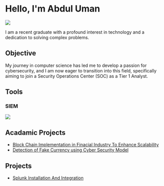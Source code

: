 # Hello, I'm Abdul Uman
<a href="https://www.linkedin.com/in/abdul-uman-0a599027a"><img src="https://img.shields.io/badge/-LinkedIn-0072b1?&style=for-the-badge&logo=linkedin&logoColor=white" /></a>


I am a recent graduate with a profound interest in technology and a dedication to solving complex problems.

## Objective

My journey in computer science has led me to develop a passion for cybersecurity, and I am now eager to transition into this field, specifically aiming to join a Security Operations Center (SOC) as a Tier 1 Analyst.

## Tools

### SIEM
<div>
    <img src="https://img.shields.io/badge/-Splunk-000000?&style=for-the-badge&logo=Splunk&logoColor=white" />
</div>

## Acadamic Projects
- <a href="https://github.com/Abdul-Uman/Blockchain-Implementation-in-Financial-Industry-to-Enhance-Scalability">Block Chain Implementation in Finacial Industry To Enhance Scalability </a>
- <a href="https://github.com/Abdul-Uman/Detection-of-Fake-Bank-Currency-using-Cyber-Security-Model"> Detection of Fake Currency using Cyber Security Model </a>
## Projects
- <a href="https://github.com/Abdul-Uman/Splunk-installation-and-integration">Splunk Installation And Integration </a>

